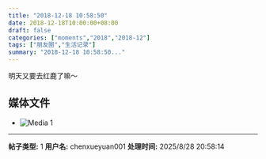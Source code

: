 ```yaml
---
title: "2018-12-18 10:58:50"
date: 2018-12-18T10:00:00+08:00
draft: false
categories: ["moments","2018","2018-12"]
tags: ["朋友圈","生活记录"]
summary: "2018-12-18 10:58:50..."
---
```


明天又要去红鹿了嘛～

## 媒体文件

- ![Media 1](/Moments/photos/2018-12-18/201812181058500.jpg)

---

**帖子类型:** 1
**用户名:** chenxueyuan001
**处理时间:** 2025/8/28 20:58:14
